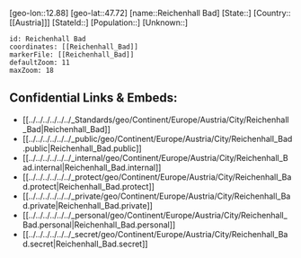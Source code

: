 ﻿---
location: [47.72,12.88]
mapzoom: [7,12] 
mapmarker: city 
type: City
tags:
- geo/City


SpocWebEntityId: 33689
isDeleted: false
confidential: public

---
[geo-lon::12.88]
[geo-lat::47.72]
[name::Reichenhall Bad]
[State::]
[Country::[[Austria]]]
[StateId::]
[Population::]
[Unknown::]


```leaflet
id: Reichenhall Bad
coordinates: [[Reichenhall_Bad]]
markerFile: [[Reichenhall_Bad]]
defaultZoom: 11 
maxZoom: 18
```


## Confidential Links & Embeds: 
- [[../../../../../../_Standards/geo/Continent/Europe/Austria/City/Reichenhall_Bad|Reichenhall_Bad]] 
- [[../../../../../../_public/geo/Continent/Europe/Austria/City/Reichenhall_Bad.public|Reichenhall_Bad.public]] 
- [[../../../../../../_internal/geo/Continent/Europe/Austria/City/Reichenhall_Bad.internal|Reichenhall_Bad.internal]] 
- [[../../../../../../_protect/geo/Continent/Europe/Austria/City/Reichenhall_Bad.protect|Reichenhall_Bad.protect]] 
- [[../../../../../../_private/geo/Continent/Europe/Austria/City/Reichenhall_Bad.private|Reichenhall_Bad.private]] 
- [[../../../../../../_personal/geo/Continent/Europe/Austria/City/Reichenhall_Bad.personal|Reichenhall_Bad.personal]] 
- [[../../../../../../_secret/geo/Continent/Europe/Austria/City/Reichenhall_Bad.secret|Reichenhall_Bad.secret]] 
